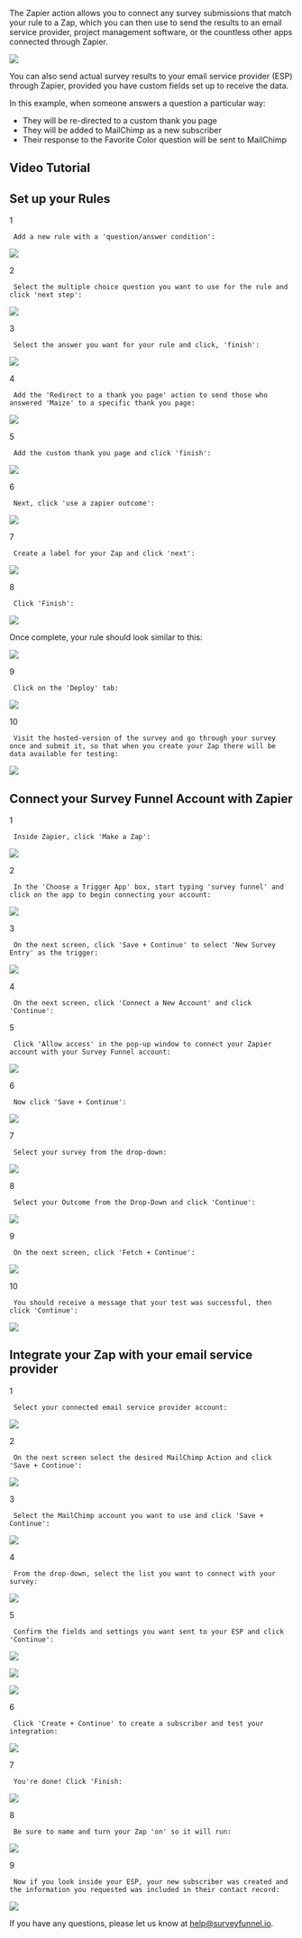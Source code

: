 The Zapier action allows you to connect any survey submissions that match your
rule to a Zap, which you can then use to send the results to an email service
provider, project management software, or the countless other apps connected
through Zapier.

![](https://d33v4339jhl8k0.cloudfront.net/docs/assets/53974d6ce4b0c76107b109d1/images/59838b1e2c7d3a73488ba053/file-GGJRtisKi8.png)

You can also send actual survey results to your email service provider (ESP)
through Zapier, provided you have custom fields set up to receive the data.

In this example, when someone answers a question a particular way:

  * They will be re-directed to a custom thank you page
  * They will be added to MailChimp as a new subscriber
  * Their response to the Favorite Color question will be sent to MailChimp

## Video Tutorial

## Set up your Rules

1

     Add a new rule with a 'question/answer condition': 

![](https://d33v4339jhl8k0.cloudfront.net/docs/assets/53974d6ce4b0c76107b109d1/images/593b160b2c7d3a0747cdcd07/file-nurNItzGWQ.png)

2

     Select the multiple choice question you want to use for the rule and click 'next step': 

![](https://d33v4339jhl8k0.cloudfront.net/docs/assets/53974d6ce4b0c76107b109d1/images/593b165604286305c68cf9f9/file-UYBfo7L1sp.png)

3

     Select the answer you want for your rule and click, 'finish': 

![](https://d33v4339jhl8k0.cloudfront.net/docs/assets/53974d6ce4b0c76107b109d1/images/593b168404286305c68cf9fc/file-2e9qpMesVX.png)

4

     Add the 'Redirect to a thank you page' action to send those who answered 'Maize' to a specific thank you page: 

![](https://d33v4339jhl8k0.cloudfront.net/docs/assets/53974d6ce4b0c76107b109d1/images/593b18002c7d3a0747cdcd1b/file-hl0jRPCdll.png)

5

     Add the custom thank you page and click 'finish': 

![](https://d33v4339jhl8k0.cloudfront.net/docs/assets/53974d6ce4b0c76107b109d1/images/593b18512c7d3a0747cdcd1c/file-KBb08YkhNC.png)

6

     Next, click 'use a zapier outcome': 

![](https://d33v4339jhl8k0.cloudfront.net/docs/assets/53974d6ce4b0c76107b109d1/images/593b191504286305c68cfa0b/file-d0YLgmGgB3.png)

7

     Create a label for your Zap and click 'next': 

![](https://d33v4339jhl8k0.cloudfront.net/docs/assets/53974d6ce4b0c76107b109d1/images/593b196b04286305c68cfa0d/file-d22Bb8L2Pn.png)

8

     Click 'Finish': 

![](https://d33v4339jhl8k0.cloudfront.net/docs/assets/53974d6ce4b0c76107b109d1/images/593b199f04286305c68cfa0f/file-SaPBwghxvM.png)

Once complete, your rule should look similar to this:

![](https://d33v4339jhl8k0.cloudfront.net/docs/assets/53974d6ce4b0c76107b109d1/images/593b19de2c7d3a0747cdcd27/file-ARkW6jHgDZ.png)

9

     Click on the 'Deploy' tab: 

![](https://d33v4339jhl8k0.cloudfront.net/docs/assets/53974d6ce4b0c76107b109d1/images/59cd2c16042863033a1d3686/file-48A0m6tcsZ.png)

10

     Visit the hosted-version of the survey and go through your survey once and submit it, so that when you create your Zap there will be data available for testing: 

![](https://d33v4339jhl8k0.cloudfront.net/docs/assets/53974d6ce4b0c76107b109d1/images/59ce5bb12c7d3a73488d4368/file-W0NgNdhPeU.png)

## Connect your Survey Funnel Account with Zapier

1

     Inside Zapier, click 'Make a Zap': 

![](https://d33v4339jhl8k0.cloudfront.net/docs/assets/53974d6ce4b0c76107b109d1/images/58669d5390336009736c09a0/file-ZC1xECNIUZ.png)

2

     In the 'Choose a Trigger App' box, start typing 'survey funnel' and click on the app to begin connecting your account: 

![](https://d33v4339jhl8k0.cloudfront.net/docs/assets/53974d6ce4b0c76107b109d1/images/58669e28c697915403a084a6/file-tdLQdB9JVm.png)

3

     On the next screen, click 'Save + Continue' to select 'New Survey Entry' as the trigger: 

![](https://d33v4339jhl8k0.cloudfront.net/docs/assets/53974d6ce4b0c76107b109d1/images/58669e70c697915403a084a8/file-wcrBgkQxrj.png)

4

     On the next screen, click 'Connect a New Account' and click 'Continue': 

5

     Click 'Allow access' in the pop-up window to connect your Zapier account with your Survey Funnel account: 

![](https://d33v4339jhl8k0.cloudfront.net/docs/assets/53974d6ce4b0c76107b109d1/images/58669eddc697915403a084ab/file-dmZb6dEDUG.png)

6

     Now click 'Save + Continue': 

![](https://d33v4339jhl8k0.cloudfront.net/docs/assets/53974d6ce4b0c76107b109d1/images/58669f14c697915403a084af/file-ccN3F5mw6r.png)

7

     Select your survey from the drop-down: 

![](https://d33v4339jhl8k0.cloudfront.net/docs/assets/53974d6ce4b0c76107b109d1/images/5866a895c697915403a084ee/file-voOlS6fyhU.png)

8

     Select your Outcome from the Drop-Down and click 'Continue': 

![](https://d33v4339jhl8k0.cloudfront.net/docs/assets/53974d6ce4b0c76107b109d1/images/5866aa8890336009736c09f5/file-VbimsjTYV1.png)

9

     On the next screen, click 'Fetch + Continue': 

![](https://d33v4339jhl8k0.cloudfront.net/docs/assets/53974d6ce4b0c76107b109d1/images/5866aac6c697915403a084f9/file-F4aHeZN9xP.png)

10

     You should receive a message that your test was successful, then click 'Continue': 

![](https://d33v4339jhl8k0.cloudfront.net/docs/assets/53974d6ce4b0c76107b109d1/images/5866ab03c697915403a084fc/file-NyCOG6MvNu.png)

## Integrate your Zap with your email service provider

1

     Select your connected email service provider account: 

![](https://d33v4339jhl8k0.cloudfront.net/docs/assets/53974d6ce4b0c76107b109d1/images/5866ab4e90336009736c09fd/file-AfksAD8QyA.png)

2

     On the next screen select the desired MailChimp Action and click 'Save + Continue': 

![](https://d33v4339jhl8k0.cloudfront.net/docs/assets/53974d6ce4b0c76107b109d1/images/5866ab9590336009736c0a00/file-Re61sCX6nZ.png)

3

     Select the MailChimp account you want to use and click 'Save + Continue': 

![](https://d33v4339jhl8k0.cloudfront.net/docs/assets/53974d6ce4b0c76107b109d1/images/5866abda90336009736c0a01/file-gJlQJI5oeE.png)

4

     From the drop-down, select the list you want to connect with your survey: 

![](https://d33v4339jhl8k0.cloudfront.net/docs/assets/53974d6ce4b0c76107b109d1/images/5866ac3390336009736c0a03/file-TTRGHliIUf.png)

5

     Confirm the fields and settings you want sent to your ESP and click 'Continue': 

![](https://d33v4339jhl8k0.cloudfront.net/docs/assets/53974d6ce4b0c76107b109d1/images/58b06c842c7d3a576d357c34/file-JEPWM9lSbt.png)

![](https://d33v4339jhl8k0.cloudfront.net/docs/assets/53974d6ce4b0c76107b109d1/images/58b06c8f2c7d3a576d357c35/file-9uiaFBPqRA.png)

![](https://d33v4339jhl8k0.cloudfront.net/docs/assets/53974d6ce4b0c76107b109d1/images/58b06c982c7d3a576d357c36/file-rIcLn6fJOL.png)

6

     Click 'Create + Continue' to create a subscriber and test your integration: 

![](https://d33v4339jhl8k0.cloudfront.net/docs/assets/53974d6ce4b0c76107b109d1/images/58b06d02dd8c8e56bfa7fde0/file-N8AWi1XuhJ.png)

7

     You're done! Click 'Finish: 

![](https://d33v4339jhl8k0.cloudfront.net/docs/assets/53974d6ce4b0c76107b109d1/images/5866acfec697915403a08507/file-Z7XrzzEZ7r.png)

8

     Be sure to name and turn your Zap 'on' so it will run: 

![](https://d33v4339jhl8k0.cloudfront.net/docs/assets/53974d6ce4b0c76107b109d1/images/58b06d582c7d3a576d357c3d/file-rcr7zC1wKn.png)

9

     Now if you look inside your ESP, your new subscriber was created and the information you requested was included in their contact record: 

![](https://d33v4339jhl8k0.cloudfront.net/docs/assets/53974d6ce4b0c76107b109d1/images/58b06e47dd8c8e56bfa7fde4/file-iHOPPiPScu.png)

If you have any questions, please let us know at
[help@surveyfunnel.io](mailto:mailto:help@surveyfunnel.io).

